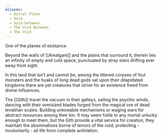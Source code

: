 ```yaml
---
aliases:
  - Astral Plane
  - Void
  - Void-between
  - The Void Between
  - The Void
---
```

One of the planes of existance

Beyond the walls of [[Amalgam]] and the plains that surround it, therein lies an infinity of empty and cold space, punctuated by stray stars drifting ever away from sight.

In this land that isn't and cannot be, among the littered corpses of foul monsters and the husks of long dead gods sat upon their dilapidated kingdoms there are yet creatures that strive for an existence freed from divine influences.

The [[Gith]] travel the vacuum in their galleys, sailing the psychic winds, dancing with their oversized blades forged from the magical ore of dead leviathan scales. Building unkowable mechanisms or waging wars for abstract resources among their kin.
It may seem futile to any mortal unlucky enough to meet them, but the Gith provide a vital service for creation, they maintain the abominations borne of terrors of the void, protecting - involuntarily - all life from complete anihilation.